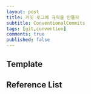 ```yaml
---
layout: post
title: 커밋 로그에 규칙을 만들자
subtitle: ConventionalCommits
tags: [git,convention]
comments: true
published: false
---
```


## Template

## Reference List